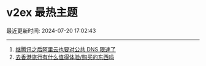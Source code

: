 # v2ex 最热主题

最近更新时间: 2024-07-20 17:02:43

--- 
1. [继腾讯之后阿里云也要对公共 DNS 限速了](https://www.v2ex.com/t/1058732) 
2. [去香港旅行有什么值得体验/购买的东西吗](https://www.v2ex.com/t/1058746) 
